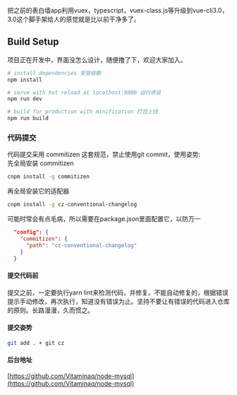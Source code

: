 把之前的表白墙app利用vuex，typescript，vuex-class.js等升级到vue-cli3.0，3.0这个脚手架给人的感觉就是比以前干净多了。
## Build Setup
项目正在开发中，界面没怎么设计，随便撸了下，欢迎大家加入。

``` bash
# install dependencies 安装依赖
npm install

# serve with hot reload at localhost:8080 运行项目
npm run dev

# build for production with minification 打包上线
npm run build
```
### 代码提交
代码提交采用 commitizen 这套规范，禁止使用git commit，使用姿势:</br>
先全局安装 commitizen
``` bash
cnpm install -g commitizen
```
再全局安装它的适配器
``` bash
cnpm install -g cz-conventional-changelog
```
可能时常会有点毛病，所以需要在package.json里面配置它，以防万一
``` json
  "config": {
    "commitizen": {
      "path": "cz-conventional-changelog"
    }
  }
```
#### 提交代码前
提交之前，一定要执行yarn lint来检测代码，并修复。不能自动修复的，根据错误提示手动修改，再次执行，知道没有错误为止。坚持不要让有错误的代码进入仓库的原则。长路漫漫，久而惯之。
#### 提交姿势
``` bash
git add . + git cz
```
#### 后台地址
[https://github.com/Vitaminaq/node-mysql](https://github.com/Vitaminaq/node-mysql)
